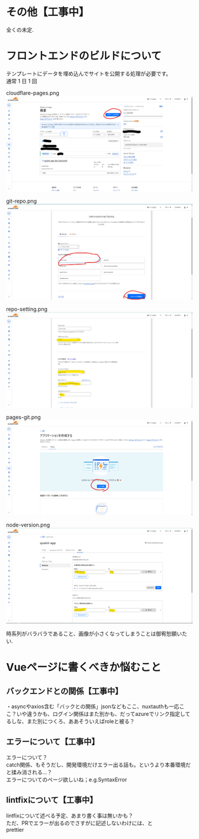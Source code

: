 # その他【工事中】

全くの未定.









# フロントエンドのビルドについて
テンプレートにデータを埋め込んでサイトを公開する処理が必要です。  
通常 1 日 1 回  

cloudflare-pages.png
![画像](etc_images/cloudflare-pages.png)

git-repo.png
![画像](etc_images/git-repo.png)

repo-setting.png
![画像](etc_images/repo-setting.png)

pages-git.png
![画像](etc_images/pages-git.png)

node-version.png
![画像](etc_images/node-version.png)

時系列がバラバラであること、画像が小さくなってしまうことは御宥恕願いたい.



# Vueページに書くべきか悩むこと

## バックエンドとの関係【工事中】
・asyncやaxios含む「バックとの関係」jsonなどもここ、nuxtauthも一応ここ？いや違うかも、ログイン関係はまた別かも、だってazureでリンク指定してるしな、また別につくろ、ああそういえばroleと被る？


## エラーについて【工事中】

エラーについて？  
catch関係、もそうだし、開発環境だけエラー出る話も。というより本番環境だと揉み消される…？  
エラーについてのページ欲しいね；e.g.SyntaxError  

## lintfixについて【工事中】

lintfixについて述べる予定、あまり書く事は無いかも？  
ただ、PRでエラーが出るのでさすがに記述しないわけには、と  
prettier  


